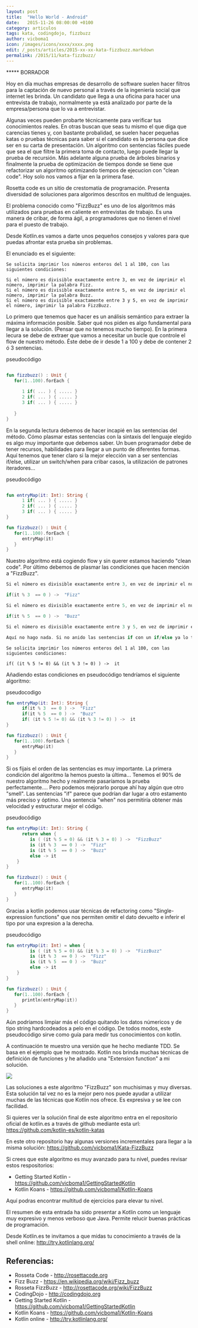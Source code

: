 ```yaml
---
layout: post
title:  "Hello World - Android"
date:   2015-11-26 08:00:00 +0100
category: articulos
tags: kata, codingdojo, fizzbuzz 
author: vicboma1
icon: /images/icons/xxxx/xxxx.png
edit: /_posts/articles/2015-xx-xx-kata-fizzbuzz.markdown
permalink: /2015/11/kata-fizzbuzz/
---
```


***** BORRADOR

Hoy en día muchas empresas de desarrollo de software suelen hacer filtros para la captación de nuevo personal a través de la ingeniería
social que internet les brinda. Un candidato que llega a una oficina para hacer una entrevista de trabajo, normalmente ya está
analizado por parte de la empresa/persona que lo va a entrevistar.

Algunas veces pueden probarte técnicamente para verificar tus conocimientos reales. En otras buscan que seas tu mismo el que diga
que carencias tienes y, con bastante probalidad, se suelen hacer pequeñas katas o pruebas técnicas para saber si el candidato es la
persona que dice ser en su carta de presentación. Un algoritmo con sentencias fáciles puede que sea el que filtre la primera toma de contacto, luego
puede llegar la prueba de recursión. Más adelante alguna prueba de árboles binarios y finalmente la prueba de optimización de tiempos donde se tiene
que refactorizar un algoritmo optimizando tiempos de ejecucion con "clean code". Hoy solo nos vamos a fijar en la primera fase. 

Rosetta code es un sitio de crestomatía de programación. Presenta diversidad de soluciones para algorimos descritos en multitud de lenguajes.

El problema conocido como "FizzBuzz" es uno de los algoritmos más utilizados para pruebas en caliente en entrevistas de trabajo.
Es una manera de cribar, de forma ágil, a programadores que no tienen el nivel para el puesto de trabajo.

Desde Kotlin.es vamos a darte unos pequeños consejos y valores para que puedas afrontar esta prueba sin problemas.

El enunciado es el siguiente:

```
Se solicita imprimir los números enteros del 1 al 100, con las siguientes condiciones:

Si el número es divisible exactamente entre 3, en vez de imprimir el número, imprimir la palabra Fizz.
Si el número es divisible exactamente entre 5, en vez de imprimir el número, imprimir la palabra Buzz.
Si el número es divisible exactamente entre 3 y 5, en vez de imprimir el número, imprimir la palabra FizzBuzz.
```

Lo primero que tenemos que hacer es un análisis semántico para extraer la máxima información posible. Saber qué nos piden es algo fundamental para llegar a la solución.
(Pensar que no tenemos mucho tiempo).
En la primera lecura se debe de extraer que vamos a necesitar un bucle que controle el flow de nuestro método. Éste debe de ir
desde 1 a 100 y debe de contener 2 ó 3 sentencias. 

pseudocódigo
```kotlin

fun fizzbuzz() : Unit {
   for(1..100).forEach {
      
      1 if( ... ) { ..... }
      2 if( ... ) { ..... }
      3 if( ... ) { ..... }
      
   }
}


```

En la segunda lectura debemos de hacer incapié en las sentencias del método. Cómo plasmar estas sentencias con la sintaxis del lenguaje elegido es algo
muy importante que debemos saber. Un buen programador debe de tener recursos, habilidades para llegar a un punto de diferentes formas.
Aquí tenemos que tener claro si la mejor elección van a ser sentencias if/else, utilizar un switch/when para cribar casos, la utilización de patrones iteradores...

pseudocódigo
```kotlin

fun entryMap(it: Int): String {
      1 if( ... ) { ..... }
      2 if( ... ) { ..... }
      3 if( ... ) { ..... }
}

fun fizzbuzz() : Unit {
   for(1..100).forEach {
      entryMap(it)
   }
}

```

Nuestro algoritmo está cogiendo flow y sin querer estamos haciendo "clean code". Por último debemos de plasmar las condiciones que hacen mención a "FizzBuzz".

```kotlin
Si el número es divisible exactamente entre 3, en vez de imprimir el número, imprimir la palabra Fizz.

if(it % 3  == 0 ) ->  "Fizz"
```

```kotlin
Si el número es divisible exactamente entre 5, en vez de imprimir el número, imprimir la palabra Buzz.

if(it % 5  == 0 ) ->  "Buzz"
```

```kotlin
Si el número es divisible exactamente entre 3 y 5, en vez de imprimir el número, imprimir la palabra FizzBuzz.

Aquí no hago nada. Si no anido las sentencias if con un if/else ya lo tengo!
```

```kotin
Se solicita imprimir los números enteros del 1 al 100, con las siguientes condiciones:

if( (it % 5 != 0) && (it % 3 != 0) ) ->  it
```

Añadiendo estas condiciones en pseudocódigo tendríamos el siguiente algoritmo:

pseudocodigo
```kotlin
fun entryMap(it: Int): String {
      if(it % 3  == 0 ) ->  "Fizz"
      if(it % 5  == 0 ) ->  "Buzz"
      if( (it % 5 != 0) && (it % 3 != 0) ) ->  it
}

fun fizzbuzz() : Unit {
   for(1..100).forEach {
      entryMap(it)
   }
}
```

Si os fijais el orden de las sentencias es muy importante. La primera condición del algoritmo la hemos puesto la última...
Tenemos el 90% de nuestro algoritmo hecho y realmente pasaríamos la prueba perfectamente.... Pero podemos mejorarlo porque
ahí hay algún que otro "smell". Las sentencias "if" parece que podrían dar lugar a otro estamento más preciso y óptimo.
Una sentencia "when" nos permitiría obtener más velocidad y estructurar mejor el código.

pseudocódigo
```kotlin
fun entryMap(it: Int): String {
      return when {
         is ( (it % 5 = 0) && (it % 3 = 0) ) ->  "FizzBuzz"
         is (it % 3  == 0 ) ->  "Fizz"
         is (it % 5  == 0 ) ->  "Buzz"
         else -> it
    }
}

fun fizzbuzz() : Unit {
   for(1..100).forEach {
      entryMap(it)
   }
}
```

Gracias a kotlin podemos usar técnicas de refactoring como "Single-expression functions" que nos permiten omitir el dato devuelto
e inferir el tipo por una expresion a la derecha.

pseudocódigo
```kotlin
fun entryMap(it: Int) = when {
         is ( (it % 5 = 0) && (it % 3 = 0) ) ->  "FizzBuzz"
         is (it % 3  == 0 ) ->  "Fizz"
         is (it % 5  == 0 ) ->  "Buzz"
         else -> it
    }
}

fun fizzbuzz() : Unit {
   for(1..100).forEach {
      println(entryMap(it))
   }
}
```

Aún podríamos limpiar más el código quitando los datos númericos y de tipo string hardcodeados a pelo en el código.
De todos modos, este pseudocódigo sirve como guía para medir tus conocimientos con kotlin.

A continuación te muestro una versión que he hecho mediante TDD. Se basa en el ejemplo que he mostrado. Kotlin nos brinda muchas técnicas de definición de funciones y he añadido una "Extension function" a mi solución.

![](https://github.com/kotlin-es/kotlin-katas/blob/master/fizzBuzz/src/main/resources/fizzBuzz.png)

Las soluciones a este algoritmo "FizzBuzz" son muchisimas y muy diversas. Esta solución tal vez no es la mejor pero nos puede ayudar a utilizar muchas de las técnicas que Kotlin nos ofrece. Es expresiva y se lee con facilidad.

Si quieres ver la solución final de este algoritmo entra en el repositorio oficial de kotlin.es a través de github mediante esta url: https://github.com/kotlin-es/kotlin-katas

En este otro repositorio hay algunas versiones incrementales para llegar a la misma solución: https://github.com/vicboma1/Kata-FizzBuzz

Si crees que este algoritmo es muy avanzado para tu nivel, puedes revisar estos respositorios:
* Getting Started Kotlin - https://github.com/vicboma1/GettingStartedKotlin
* Kotlin Koans - https://github.com/vicboma1/Kotlin-Koans

Aquí podras encontrar multitud de ejercicios para elevar tu nivel. 

El resumen de esta entrada ha sido presentar a Kotlin como un lenguaje muy expresivo y menos verboso que Java.
Permite relucir buenas prácticas de programación.

Desde Kotlin.es te invitamos a que midas tu conocimiento a través de la shell online: http://try.kotlinlang.org/

## Referencias:
* Rosseta Code - http://rosettacode.org
* Fizz Buzz - https://en.wikipedia.org/wiki/Fizz_buzz
* Rosseta FizzBuzz - http://rosettacode.org/wiki/FizzBuzz
* CodingDojo - http://codingdojo.org
* Getting Started Kotlin - https://github.com/vicboma1/GettingStartedKotlin
* Kotlin Koans - https://github.com/vicboma1/Kotlin-Koans
* Kotlin online - http://try.kotlinlang.org/

